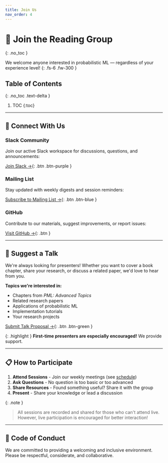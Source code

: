 ```yaml
---
title: Join Us
nav_order: 4
---
```


# 🙌 Join the Reading Group
{: .no_toc }

We welcome anyone interested in probabilistic ML — regardless of your experience level!
{: .fs-6 .fw-300 }

## Table of Contents
{: .no_toc .text-delta }

1. TOC
{:toc}

---

## 💬 Connect With Us

### Slack Community
Join our active Slack workspace for discussions, questions, and announcements:

[Join Slack →](https://...){: .btn .btn-purple }

### Mailing List
Stay updated with weekly digests and session reminders:

[Subscribe to Mailing List →](https://listas.csic.es/wws/info/pml_reading_club){: .btn .btn-blue }

### GitHub
Contribute to our materials, suggest improvements, or report issues:

[Visit GitHub →](https://github.com/pml-reading-club){: .btn }

---

## 🎤 Suggest a Talk

We're always looking for presenters! Whether you want to cover a book chapter, share your research, or discuss a related paper, we'd love to hear from you.

**Topics we're interested in:**
- Chapters from *PML: Advanced Topics*
- Related research papers
- Applications of probabilistic ML
- Implementation tutorials
- Your research projects

[Submit Talk Proposal →](https://forms.gle/...){: .btn .btn-green }

{: .highlight }
**First-time presenters are especially encouraged!** We provide support.

---

## 📋 How to Participate

1. **Attend Sessions** - Join our weekly meetings (see [schedule](/schedule))
2. **Ask Questions** - No question is too basic or too advanced
3. **Share Resources** - Found something useful? Share it with the group
4. **Present** - Share your knowledge or lead a discussion

{: .note }
> All sessions are recorded and shared for those who can't attend live. However, live participation is encouraged for better interaction!

---

## 🤝 Code of Conduct

We are committed to providing a welcoming and inclusive environment. Please be respectful, considerate, and collaborative. 